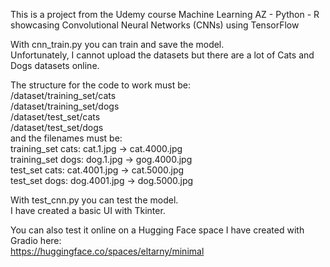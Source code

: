 This is a project from the Udemy course Machine Learning AZ - Python - R  
showcasing Convolutional Neural Networks (CNNs) using TensorFlow

With cnn_train.py you can train and save the model.  
Unfortunately, I cannot upload the datasets but there are a lot of Cats and Dogs datasets online.

The structure for the code to work must be:  
/dataset/training_set/cats  
/dataset/training_set/dogs  
/dataset/test_set/cats  
/dataset/test_set/dogs  
and the filenames must be:  
training_set cats: cat.1.jpg -> cat.4000.jpg  
training_set dogs: dog.1.jpg -> gog.4000.jpg  
test_set cats: cat.4001.jpg -> cat.5000.jpg  
test_set dogs: dog.4001.jpg -> dog.5000.jpg  


With test_cnn.py you can test the model.  
I have created a basic UI with Tkinter.

You can also test it online on a Hugging Face space I have created with Gradio here:  
https://huggingface.co/spaces/eltarny/minimal
